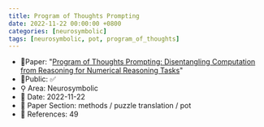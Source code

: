 ```yaml
---
title: Program of Thoughts Prompting
date: 2022-11-22 00:00:00 +0800
categories: [neurosymbolic]
tags: [neurosymbolic, pot, program_of_thoughts]
---
```


- 📙Paper: "[Program of Thoughts Prompting: Disentangling Computation from Reasoning for Numerical Reasoning Tasks](https://www.semanticscholar.org/paper/Program-of-Thoughts-Prompting%3A-Disentangling-from-Chen-Ma/6c943670dca38bfc7c8b477ae7c2d1fba1ad3691)"
- 🔑Public: ✅
- ⚲ Area: Neurosymbolic
- 📅 Date: 2022-11-22
- 🔎 Paper Section: methods / puzzle translation / pot
- 📝 References: 49
